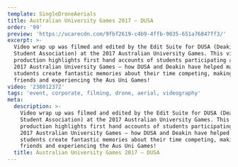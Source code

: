 ```yaml
---
template: SingleDroneAerials
title: Australian University Games 2017 – DUSA
order: '99'
preview: 'https://ucarecdn.com/9fbf2619-c4b9-4ffb-9035-651a76847ff3/'
excerpt: >-
  Video wrap up was filmed and edited by the Edit Suite for DUSA (Deakin Uni
  Student Association) at the 2017 Australian University Games. This video
  production highlights first hand accounts of students participating at the
  2017 Australian University Games – how DUSA and Deakin have helped many
  students create fantastic memories about their time competing, making new
  friends and experiencing the Aus Uni Games!
video: '238012372'
tags: 'event, corporate, filming, drone, aerial, videography'
meta:
  description: >-
    Video wrap up was filmed and edited by the Edit Suite for DUSA (Deakin Uni
    Student Association) at the 2017 Australian University Games. This video
    production highlights first hand accounts of students participating at the
    2017 Australian University Games – how DUSA and Deakin have helped many
    students create fantastic memories about their time competing, making new
    friends and experiencing the Aus Uni Games!
  title: Australian University Games 2017 – DUSA
---
```


